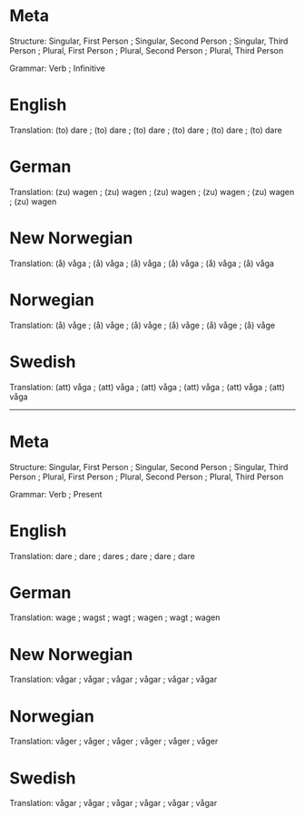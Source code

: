 Meta
====

Structure: Singular, First Person ; Singular, Second Person ; Singular, Third Person ;
           Plural, First Person   ; Plural, Second Person   ; Plural, Third Person

Grammar:   Verb ; Infinitive



English
=======

Translation: (to) dare ; (to) dare ; (to) dare ;
             (to) dare ; (to) dare ; (to) dare



German
======

Translation: (zu) wagen ; (zu) wagen ; (zu) wagen ;
             (zu) wagen ; (zu) wagen ; (zu) wagen



New Norwegian
=============

Translation: (å) våga ; (å) våga ; (å) våga ;
             (å) våga ; (å) våga ; (å) våga



Norwegian
=========

Translation: (å) våge ; (å) våge ; (å) våge ;
             (å) våge ; (å) våge ; (å) våge



Swedish
=======

Translation: (att) våga ; (att) våga ; (att) våga ;
             (att) våga ; (att) våga ; (att) våga



--------------------------------------------------------------------------------

Meta
====

Structure: Singular, First Person ; Singular, Second Person ; Singular, Third Person ;
           Plural, First Person   ; Plural, Second Person   ; Plural, Third Person

Grammar:   Verb ; Present



English
=======

Translation: dare ; dare ; dares ;
             dare ; dare ; dare



German
======

Translation: wage  ; wagst ; wagt  ;
             wagen ; wagt  ; wagen



New Norwegian
=============

Translation: vågar ; vågar ; vågar ;
             vågar ; vågar ; vågar



Norwegian
=========

Translation: våger ; våger ; våger ;
             våger ; våger ; våger



Swedish
=======

Translation: vågar ; vågar ; vågar ;
             vågar ; vågar ; vågar
